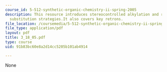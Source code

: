 ```yaml
---
course_id: 5-512-synthetic-organic-chemistry-ii-spring-2005
description: This resource introduces stereocontrolled alkylation and related electrophilic
  substitution strategies.It also covers key retrons.
file_location: /coursemedia/5-512-synthetic-organic-chemistry-ii-spring-2005/91b83bc60e8a2d14cc5205b101ab4914_3_18_05.pdf
file_type: application/pdf
layout: pdf
title: 3_18_05.pdf
type: course
uid: 91b83bc60e8a2d14cc5205b101ab4914

---
```

None